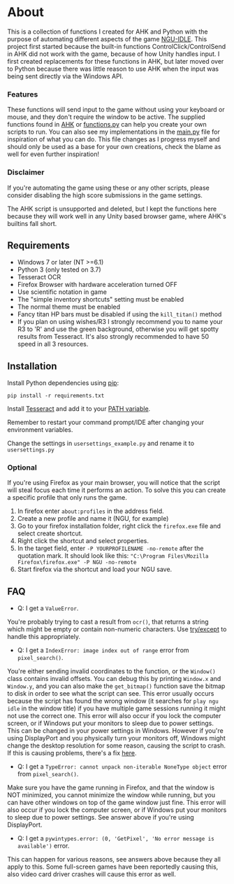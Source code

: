 # About

This is a collection of functions I created for AHK and Python with the purpose of automating different aspects of the game [NGU-IDLE](https://www.kongregate.com/games/somethingggg/ngu-idle). This project first started because the built-in functions ControlClick/ControlSend in AHK did not work with the game, because of how Unity handles input. I first created replacements for these functions in AHK, but later moved over to Python because there was little reason to use AHK when the input was being sent directly via the Windows API.

### Features
These functions will send input to the game without using your keyboard or mouse, and they don't require the window to be active. The supplied functions found in [AHK](/AHK) or [functions.py](/Python/functions.py) can help you create your own scripts to run. You can also see my implementations in the [main.py](/Python/Scripts/main.py) file for inspiration of what you can do. This file changes as I progress myself and should only be used as a base for your own creations, check the blame as well for even further inspiration!

### Disclaimer
If you're automating the game using these or any other scripts, please consider disabling the high score submissions in the game settings.

The AHK script is unsupported and deleted, but I kept the functions here because they will work well in any Unity based browser game, where AHK's builtins fall short. 

## Requirements
* Windows 7 or later (NT >=6.1)
* Python 3 (only tested on 3.7)
* Tesseract OCR
* Firefox Browser with hardware acceleration turned OFF
* Use scientific notation in game
* The "simple inventory shortcuts" setting must be enabled
* The normal theme must be enabled
* Fancy titan HP bars must be disabled if using the ``kill_titan()`` method
* If you plan on using wishes/R3 I strongly recommend you to name your R3 to 'R' and use the green background, otherwise you will get spotty results from Tesseract. It's also strongly recommended to have 50 speed in all 3 resources.
## Installation
Install Python dependencies using [pip](https://pip.pypa.io/en/stable/quickstart/):
```
pip install -r requirements.txt
```
Install [Tesseract](https://github.com/tesseract-ocr/tesseract/releases) and add it to your [PATH variable](https://helpdeskgeek.com/windows-10/add-windows-path-environment-variable/).

Remember to restart your command prompt/IDE after changing your environment variables.

Change the settings in ``usersettings_example.py`` and rename it to ``usersettings.py``
### Optional
If you're using Firefox as your main browser, you will notice that the script will steal focus each time it performs an action. To solve this you can create a specific profile that only runs the game. 

1. In firefox enter ``about:profiles`` in the address field.
2. Create a new profile and name it (NGU, for example)
3. Go to your firefox installation folder, right click the ``firefox.exe`` file
   and select create shortcut.
4. Right click the shortcut and select properties.
5. In the target field, enter ``-P YOURPROFILENAME -no-remote`` after the quotation mark. It should look like this: ``"C:\Program Files\Mozilla Firefox\firefox.exe" -P NGU -no-remote``
6. Start firefox via the shortcut and load your NGU save.

## FAQ

* Q: I get a ``ValueError``.

You're probably trying to cast a result from `ocr()`, that returns a string which might be empty or contain non-numeric characters. Use [try/except](https://docs.python.org/3/tutorial/errors.html#handling-exceptions) to handle this appropriately.

* Q: I get a ``IndexError: image index out of range`` error from ``pixel_search()``.

You're either sending invalid coordinates to the function, or the ``Window()`` class contains invalid offsets. You can debug this by printing ``Window.x`` and ``Window.y``, and you can also make the ``get_bitmap()`` function save the bitmap to disk in order to see what the script can see. This error usually occurs because the script has found the wrong window (it searches for `play ngu idle` in the window title) if you have multiple game sessions running it might not use the correct one. This error will also occur if you lock the computer screen, or if Windows put your monitors to sleep due to power settings. This can be changed in your power settings in Windows. However if you're using DisplayPort and you physically turn your monitors off, Windows might change the desktop resolution for some reason, causing the script to crash. If this is causing problems, there's a fix [here](https://answers.microsoft.com/en-us/windows/forum/windows_7-hardware/windows-7-movesresizes-windows-on-monitor-power/1653aafb-848b-464a-8c69-1a68fbd106aa).

* Q: I get a ``TypeError: cannot unpack non-iterable NoneType object`` error from ``pixel_search()``.

Make sure you have the game running in Firefox, and that the window is NOT minimized, you cannot minimize the window while running, but you can have other windows on top of the game window just fine. This error will also occur if you lock the computer screen, or if Windows put your monitors to sleep due to power settings. See answer above if you're using DisplayPort.

* Q: I get a ``pywintypes.error: (0, 'GetPixel', 'No error message is available')`` error.

This can happen for various reasons, see answers above because they all apply to this. Some full-screen games have been reportedly causing this, also video card driver crashes will cause this error as well.
